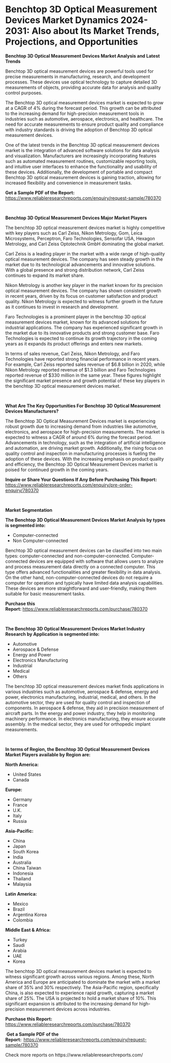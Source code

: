 <p><h1>Benchtop 3D Optical Measurement Devices Market Dynamics 2024-2031: Also about Its Market Trends, Projections, and Opportunities</h1></p><p><strong>Benchtop 3D Optical Measurement Devices Market Analysis and Latest Trends</strong></p>
<p><p>Benchtop 3D optical measurement devices are powerful tools used for precise measurements in manufacturing, research, and development processes. These devices use optical technology to capture detailed 3D measurements of objects, providing accurate data for analysis and quality control purposes. </p><p>The Benchtop 3D optical measurement devices market is expected to grow at a CAGR of 4% during the forecast period. This growth can be attributed to the increasing demand for high-precision measurement tools in industries such as automotive, aerospace, electronics, and healthcare. The need for accurate measurements to ensure product quality and compliance with industry standards is driving the adoption of Benchtop 3D optical measurement devices.</p><p>One of the latest trends in the Benchtop 3D optical measurement devices market is the integration of advanced software solutions for data analysis and visualization. Manufacturers are increasingly incorporating features such as automated measurement routines, customizable reporting tools, and intuitive user interfaces to enhance the functionality and usability of these devices. Additionally, the development of portable and compact Benchtop 3D optical measurement devices is gaining traction, allowing for increased flexibility and convenience in measurement tasks.</p></p>
<p><strong>Get a Sample PDF of the Report:&nbsp;</strong> <a href="https://www.reliableresearchreports.com/enquiry/request-sample/780370">https://www.reliableresearchreports.com/enquiry/request-sample/780370</a></p>
<p>&nbsp;</p>
<p><strong>Benchtop 3D Optical Measurement Devices Major Market Players</strong></p>
<p><p>The benchtop 3D optical measurement devices market is highly competitive with key players such as Carl Zeiss, Nikon Metrology, Gom, Leica Microsystems, Perceptron, Faro Technologies, Sensofar USA, Hexagon Metrology, and Carl Zeiss Optotechnik GmbH dominating the global market.</p><p>Carl Zeiss is a leading player in the market with a wide range of high-quality optical measurement devices. The company has seen steady growth in the market due to its technological advancements and innovative solutions. With a global presence and strong distribution network, Carl Zeiss continues to expand its market share.</p><p>Nikon Metrology is another key player in the market known for its precision optical measurement devices. The company has shown consistent growth in recent years, driven by its focus on customer satisfaction and product quality. Nikon Metrology is expected to witness further growth in the future as it continues to invest in research and development.</p><p>Faro Technologies is a prominent player in the benchtop 3D optical measurement devices market, known for its advanced solutions for industrial applications. The company has experienced significant growth in the market due to its innovative products and strong customer base. Faro Technologies is expected to continue its growth trajectory in the coming years as it expands its product offerings and enters new markets.</p><p>In terms of sales revenue, Carl Zeiss, Nikon Metrology, and Faro Technologies have reported strong financial performance in recent years. For example, Carl Zeiss reported sales revenue of $6.8 billion in 2020, while Nikon Metrology reported revenue of $1.3 billion and Faro Technologies reported revenue of $330 million in the same year. These figures highlight the significant market presence and growth potential of these key players in the benchtop 3D optical measurement devices market.</p></p>
<p>&nbsp;</p>
<p><strong>What Are The Key Opportunities For Benchtop 3D Optical Measurement Devices Manufacturers?</strong></p>
<p><p>The Benchtop 3D Optical Measurement Devices market is experiencing robust growth due to increasing demand from industries like automotive, electronics, and aerospace for high-precision measurements. The market is expected to witness a CAGR of around 6% during the forecast period. Advancements in technology, such as the integration of artificial intelligence and automation, are driving market growth. Additionally, the rising focus on quality control and inspection in manufacturing processes is fueling the adoption of these devices. With the increasing emphasis on product quality and efficiency, the Benchtop 3D Optical Measurement Devices market is poised for continued growth in the coming years.</p></p>
<p><strong>Inquire or Share Your Questions If Any Before Purchasing This Report:</strong> <a href="https://www.reliableresearchreports.com/enquiry/pre-order-enquiry/780370">https://www.reliableresearchreports.com/enquiry/pre-order-enquiry/780370</a></p>
<p>&nbsp;</p>
<p><strong>Market Segmentation</strong></p>
<p><strong>The Benchtop 3D Optical Measurement Devices Market Analysis by types is segmented into:</strong></p>
<p><ul><li>Computer-connected</li><li>Non Computer-connected</li></ul></p>
<p><p>Benchtop 3D optical measurement devices can be classified into two main types: computer-connected and non-computer-connected. Computer-connected devices are equipped with software that allows users to analyze and process measurement data directly on a connected computer. This type offers advanced functionalities and greater flexibility in data analysis. On the other hand, non-computer-connected devices do not require a computer for operation and typically have limited data analysis capabilities. These devices are more straightforward and user-friendly, making them suitable for basic measurement tasks.</p></p>
<p><strong>Purchase this Report:&nbsp;</strong><a href="https://www.reliableresearchreports.com/purchase/780370">https://www.reliableresearchreports.com/purchase/780370</a></p>
<p>&nbsp;</p>
<p><strong>The Benchtop 3D Optical Measurement Devices Market Industry Research by Application is segmented into:</strong></p>
<p><ul><li>Automotive</li><li>Aerospace & Defense</li><li>Energy and Power</li><li>Electronics Manufacturing</li><li>Industrial</li><li>Medical</li><li>Others</li></ul></p>
<p><p>The benchtop 3D optical measurement devices market finds applications in various industries such as automotive, aerospace & defense, energy and power, electronics manufacturing, industrial, medical, and others. In the automotive sector, they are used for quality control and inspection of components. In aerospace & defense, they aid in precision measurement of aircraft parts. In the energy and power industry, they help in monitoring machinery performance. In electronics manufacturing, they ensure accurate assembly. In the medical sector, they are used for orthopedic implant measurements.</p></p>
<p>&nbsp;</p>
<p><strong>In terms of Region, the Benchtop 3D Optical Measurement Devices Market Players available by Region are:</strong></p>
<p>
    <p> <strong> North America: </strong>
        <ul>
            <li>United States</li>
            <li>Canada</li>
        </ul>
        </p> 
    <p> <strong> Europe: </strong>
        <ul>
            <li>Germany</li>
            <li>France</li>
            <li>U.K.</li>
            <li>Italy</li>
            <li>Russia</li>
        </ul>
        </p> 
    <p> <strong> Asia-Pacific: </strong>
        <ul>
            <li>China</li>
            <li>Japan</li>
            <li>South Korea</li>
            <li>India</li>
            <li>Australia</li>
            <li>China Taiwan</li>
            <li>Indonesia</li>
            <li>Thailand</li>
            <li>Malaysia</li>
        </ul>
        </p> 
    <p> <strong> Latin America: </strong>
        <ul>
            <li>Mexico</li>
            <li>Brazil</li>
            <li>Argentina Korea</li>
            <li>Colombia</li>
        </ul>
        </p> 
    <p> <strong> Middle East & Africa: </strong>
        <ul>
            <li>Turkey</li>
            <li>Saudi</li>
            <li>Arabia</li>
            <li>UAE</li>
            <li>Korea</li>
        </ul>
    </p>
    </p>
<p><p>The benchtop 3D optical measurement devices market is expected to witness significant growth across various regions. Among these, North America and Europe are anticipated to dominate the market with a market share of 35% and 30% respectively. The Asia-Pacific region, specifically China, is also expected to experience rapid growth, capturing a market share of 25%. The USA is projected to hold a market share of 10%. This significant expansion is attributed to the increasing demand for high-precision measurement devices across industries.</p></p>
<p><strong>Purchase this Report: </strong><a href="https://www.reliableresearchreports.com/purchase/780370">https://www.reliableresearchreports.com/purchase/780370</a></p>
<p>&nbsp;<strong>Get a Sample PDF of the Report:&nbsp;&nbsp;</strong><a href="https://www.reliableresearchreports.com/enquiry/request-sample/780370">https://www.reliableresearchreports.com/enquiry/request-sample/780370</a></p>
<p><strong></strong></p>
<p>Check more reports on https://www.reliableresearchreports.com/</p>